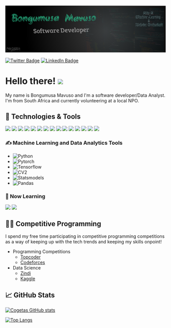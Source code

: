 [![Header](./assets/header.png)](https://github.com/BongumusaSizwe)


[![Twitter Badge](https://img.shields.io/badge/Twitter-Profile-informational?style=flat&logo=twitter&logoColor=white&color=1CA2F1)](https://twitter.com/BongumusaSizwe)
[![LinkedIn Badge](https://img.shields.io/badge/LinkedIn-Profile-informational?style=flat&logo=linkedin&logoColor=white&color=0D76A8)](https://www.linkedin.com/in/bongumusa-sizwe/)


# Hello there! <img src="https://raw.githubusercontent.com/MartinHeinz/MartinHeinz/master/wave.gif" width="30px">

My name is Bongumusa Mavuso and I'm a software developer/Data Analyst. I'm from South Africa and currently volunteering at a local NPO.


## 🔧 Technologies & Tools
![](https://img.shields.io/badge/OS-Linux-informational?style=flat&logo=linux&logoColor=white&color=2bbc8a)
![](https://img.shields.io/badge/Editor-IntelliJ_IDEA-informational?style=flat&logo=intellij-idea&logoColor=white&color=2bbc8a)
![](https://img.shields.io/badge/Code-Python-informational?style=flat&logo=python&logoColor=white&color=2bbc8a)
![](https://img.shields.io/badge/Code-Java-informational?style=flat&logo=java&logoColor=white&color=2bbc8a)
![](https://img.shields.io/badge/Code-Reactjs-informational?style=flat&logo=react&logoColor=white&color=2bbc8a)
![](https://img.shields.io/badge/Code-Spring-informational?style=flat&logo=spring&logoColor=white&color=2bbc8a)
![](https://img.shields.io/badge/Code-Django-informational?style=flat&logo=django&logoColor=white&color=2bbc8a)
![](https://img.shields.io/badge/Tools-Android-informational?style=flat&logo=android&logoColor=white&color=2bbc8a)
![](https://img.shields.io/badge/Code-JavaScript-informational?style=flat&logo=javascript&logoColor=white&color=2bbc8a)
![](https://img.shields.io/badge/Code-Make-informational?style=flat&logo=cmake&logoColor=white&color=2bbc8a)
![](https://img.shields.io/badge/Code-Vue-informational?style=flat&logo=vue.js&logoColor=white&color=2bbc8a)
![](https://img.shields.io/badge/Shell-Bash-informational?style=flat&logo=gnu-bash&logoColor=white&color=2bbc8a)
![](https://img.shields.io/badge/Tools-PostgreSQL-informational?style=flat&logo=postgresql&logoColor=white&color=2bbc8a)
![](https://img.shields.io/badge/Tools-Docker-informational?style=flat&logo=docker&logoColor=white&color=2bbc8a)
![](https://img.shields.io/badge/Code-Mathematica-informational?style=flat&logo=wolfram&logoColor=white&color=2bbc8a)


### &#x270d; Machine Learning and Data Analytics Tools
- ![Python](https://img.shields.io/badge/Code-Python-informational?style=flat&logo=python&logoColor=white&color=2bbc8a)
- ![Pytorch](https://img.shields.io/badge/Code-Pytorch-informational?style=flat&logo=pytorch&logoColor=white&color=2bbc8a)
- ![Tensorflow](https://img.shields.io/badge/Framerorks-Tensorflow-informational?style=flat&logo=tensorflow&logoColor=white&color=2bbc8a)
- ![CV2](https://img.shields.io/badge/Framerorks-CV2-informational?style=flat&logo=python&logoColor=white&color=2bbc8a)
- ![Statsmodels](https://img.shields.io/badge/Frameworks-Statsmodels-informational?style=flat&logo=python&logoColor=white&color=2bbc8a)
- ![Pandas](https://img.shields.io/badge/Frameworks-Pandas-informational?style=flat&logo=python&logoColor=white&color=2bbc8a)


### 📓 Now Learning
![](https://img.shields.io/badge/Code-Golang-informational?style=flat&logo=go&logoColor=white&color=2bbc8a)
![](https://img.shields.io/badge/Code-Angular-informational?style=flat&logo=angular&logoColor=white&color=2bbc8a)


## 🤸‍♂️ Competitive Programming
I spend my free time participating in competitive programming competitions as a way of keeping up with the tech trends and keeping my skills onpoint!

- Programming Competitions
    - [Topcoder](https://topcoder.com/profile/cogeta)
    - [Codeforces](https://codeforces.com/profile/Cogeta)
- Data Science
    - [Zindi](https://zindi.africa/users/cogeta)
    - [Kaggle](kaggle.com/bongumusa/)

## &#x1f4c8; GitHub Stats

[![Cogetas GitHub stats](https://github-readme-stats.vercel.app/api?username=BongumusaSizwe&show_icons=true&theme=dracula)](https://github.com/anuraghazra/github-readme-stats)

[![Top Langs](https://github-readme-stats.vercel.app/api/top-langs/?username=BongumusaSizwe&hide=jupyter%20notebook,html,css,scss&theme=dracula&layout=compact)](https://github.com/anuraghazra/github-readme-stats)

